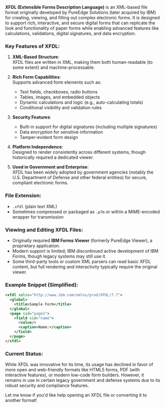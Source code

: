 **XFDL (Extensible Forms Description Language)** is an XML-based file format originally developed by PureEdge Solutions (later acquired by IBM) for creating, viewing, and filling out complex electronic forms. It is designed to support rich, interactive, and secure digital forms that can replicate the look and functionality of paper forms while enabling advanced features like calculations, validations, digital signatures, and data encryption.

### Key Features of XFDL:

1. **XML-Based Structure**:  
   XFDL files are written in XML, making them both human-readable (to some extent) and machine-processable.

2. **Rich Form Capabilities**:  
   Supports advanced form elements such as:
   - Text fields, checkboxes, radio buttons
   - Tables, images, and embedded objects
   - Dynamic calculations and logic (e.g., auto-calculating totals)
   - Conditional visibility and validation rules

3. **Security Features**:  
   - Built-in support for digital signatures (including multiple signatures)
   - Data encryption for sensitive information
   - Tamper-evident form design

4. **Platform Independence**:  
   Designed to render consistently across different systems, though historically required a dedicated viewer.

5. **Used in Government and Enterprise**:  
   XFDL has been widely adopted by government agencies (notably the U.S. Department of Defense and other federal entities) for secure, compliant electronic forms.

### File Extension:
- `.xfdl` (plain text XML)
- Sometimes compressed or packaged as `.p7m` or within a MIME-encoded wrapper for transmission

### Viewing and Editing XFDL Files:
- Originally required **IBM Forms Viewer** (formerly PureEdge Viewer), a proprietary application.
- Modern support is limited; IBM discontinued active development of IBM Forms, though legacy systems may still use it.
- Some third-party tools or custom XML parsers can read basic XFDL content, but full rendering and interactivity typically require the original viewer.

### Example Snippet (Simplified):
```xml
<xfdl xmlns="http://www.ibm.com/xmlns/prod/XFDL/7.7">
  <global>
    <title>Sample Form</title>
  </global>
  <page sid="page1">
    <field sid="name">
      <value/>
      <caption>Name:</caption>
    </field>
  </page>
</xfdl>
```

### Current Status:
While XFDL was innovative for its time, its usage has declined in favor of more open and web-friendly formats like HTML5 forms, PDF (with interactive features), or modern low-code form builders. However, it remains in use in certain legacy government and defense systems due to its robust security and compliance features.

Let me know if you'd like help opening an XFDL file or converting it to another format!